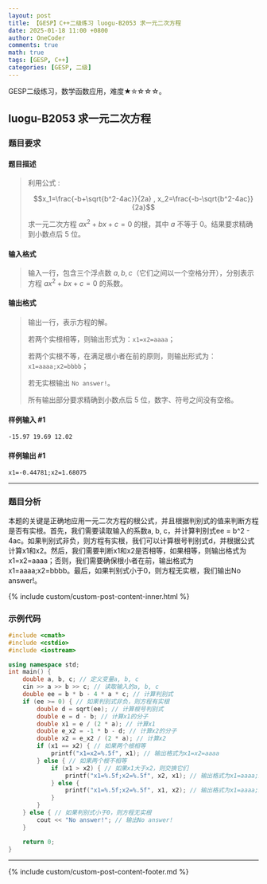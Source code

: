 ```yaml
---
layout: post
title: 【GESP】C++二级练习 luogu-B2053 求一元二次方程
date: 2025-01-18 11:00 +0800
author: OneCoder
comments: true
math: true
tags: [GESP, C++]
categories: [GESP, 二级]
---
```

GESP二级练习，数学函数应用，难度★✮☆☆☆。

<!--more-->

## luogu-B2053 求一元二次方程

### 题目要求

#### 题目描述

>利用公式 :
>
>$$x_1=\frac{-b+\sqrt{b^2-4ac}}{2a} , x_2=\frac{-b-\sqrt{b^2-4ac}}{2a}$$
>
>求一元二次方程 $ax^2+bx+c=0$ 的根，其中 $a$ 不等于 $0$。结果要求精确到小数点后 $5$ 位。

#### 输入格式

>输入一行，包含三个浮点数 $a,b,c$（它们之间以一个空格分开），分别表示方程 $ax^2+bx+c=0$ 的系数。

#### 输出格式

>输出一行，表示方程的解。
>
>若两个实根相等，则输出形式为：`x1=x2=aaaa`；
>
>若两个实根不等，在满足根小者在前的原则，则输出形式为：`x1=aaaa;x2=bbbb`；
>
>若无实根输出 `No answer!`。
>
>所有输出部分要求精确到小数点后 $5$ 位，数字、符号之间没有空格。

#### 样例输入 #1

```console
-15.97 19.69 12.02
```

#### 样例输出 #1

```console
x1=-0.44781;x2=1.68075
```

---

### 题目分析

本题的关键是正确地应用一元二次方程的根公式，并且根据判别式的值来判断方程是否有实根。首先，我们需要读取输入的系数a, b, c，并计算判别式ee = b^2 - 4ac。如果判别式非负，则方程有实根，我们可以计算根号判别式d，并根据公式计算x1和x2。然后，我们需要判断x1和x2是否相等，如果相等，则输出格式为x1=x2=aaaa；否则，我们需要确保根小者在前，输出格式为x1=aaaa;x2=bbbb。最后，如果判别式小于0，则方程无实根，我们输出No answer!。

{% include custom/custom-post-content-inner.html %}

### 示例代码

```cpp
#include <cmath>
#include <cstdio>
#include <iostream>

using namespace std;
int main() {
    double a, b, c; // 定义变量a, b, c
    cin >> a >> b >> c; // 读取输入的a, b, c
    double ee = b * b - 4 * a * c; // 计算判别式
    if (ee >= 0) { // 如果判别式非负，则方程有实根
        double d = sqrt(ee); // 计算根号判别式
        double e = d - b; // 计算x1的分子
        double x1 = e / (2 * a); // 计算x1
        double e_x2 = -1 * b - d; // 计算x2的分子
        double x2 = e_x2 / (2 * a); // 计算x2
        if (x1 == x2) { // 如果两个根相等
            printf("x1=x2=%.5f", x1); // 输出格式为x1=x2=aaaa
        } else { // 如果两个根不相等
            if (x1 > x2) { // 如果x1大于x2，则交换它们
                printf("x1=%.5f;x2=%.5f", x2, x1); // 输出格式为x1=aaaa;x2=bbbb
            } else {
                printf("x1=%.5f;x2=%.5f", x1, x2); // 输出格式为x1=aaaa;x2=bbbb
            }
        }
    } else { // 如果判别式小于0，则方程无实根
        cout << "No answer!"; // 输出No answer!
    }

    return 0;
}
```

---

{% include custom/custom-post-content-footer.md %}

